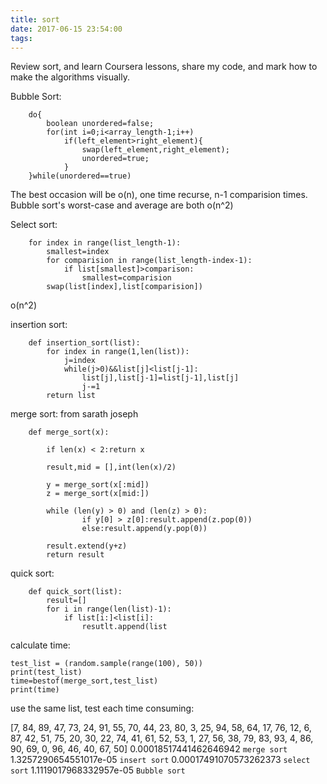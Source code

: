 ```yaml
---
title: sort
date: 2017-06-15 23:54:00
tags:
---
```

Review sort, and learn Coursera lessons, share my code, and mark how to make the algorithms visually.

Bubble Sort:
        
        do{
            boolean unordered=false;
            for(int i=0;i<array_length-1;i++)
                if(left_element>right_element){
                    swap(left_element,right_element);
                    unordered=true;
                }
        }while(unordered==true)
The best occasion will be o(n), one time recurse, n-1 comparision times.
Bubble sort's worst-case and average are both o(n^2) 

Select sort:
        
        for index in range(list_length-1):
            smallest=index
            for comparision in range(list_length-index-1):
                if list[smallest]>comparison:
                    smallest=comparision
            swap(list[index],list[comparision])
o(n^2)
            
insertion sort:
        
        def insertion_sort(list):
            for index in range(1,len(list)):
                j=index
                while(j>0)&&list[j]<list[j-1]:
                    list[j],list[j-1]=list[j-1],list[j]
                    j-=1
            return list
        
merge sort:
   from sarath joseph
   
        def merge_sort(x):
        
            if len(x) < 2:return x
        
            result,mid = [],int(len(x)/2)
        
            y = merge_sort(x[:mid])
            z = merge_sort(x[mid:])
        
            while (len(y) > 0) and (len(z) > 0):
                    if y[0] > z[0]:result.append(z.pop(0))   
                    else:result.append(y.pop(0))
        
            result.extend(y+z)
            return result
            
quick sort:
        
        def quick_sort(list):
            result=[]
            for i in range(len(list)-1):
                if list[i:]<list[i]:
                    resutlt.append(list        

calculate time:
    
    test_list = (random.sample(range(100), 50))
    print(test_list)
    time=bestof(merge_sort,test_list)
    print(time)

use the same list, test each time consuming:

[7, 84, 89, 47, 73, 24, 91, 55, 70, 44, 23, 80, 3, 25, 94, 58, 64, 17, 76, 12, 6, 87, 42, 51, 75, 20, 30, 22, 74, 41, 61, 52, 53, 1, 27, 56, 38, 79, 83, 93, 4, 86, 90, 69, 0, 96, 46, 40, 67, 50]
0.00018517441462646942 ``merge sort``
1.3257290654551017e-05 ``insert sort``
0.00017491070573262373 ``select sort``
1.1119017968332957e-05 ``Bubble sort``
                    
     